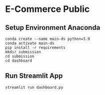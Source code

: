 # E-Commerce Public

## Setup Environment Anaconda
```
conda create --name main-ds python=3.9
conda activate main-ds
pip install -r requirements
mkdir submission
cd submission
cd dashboard
```
## Run Streamlit App
```
streamlit run dashboard.py
```